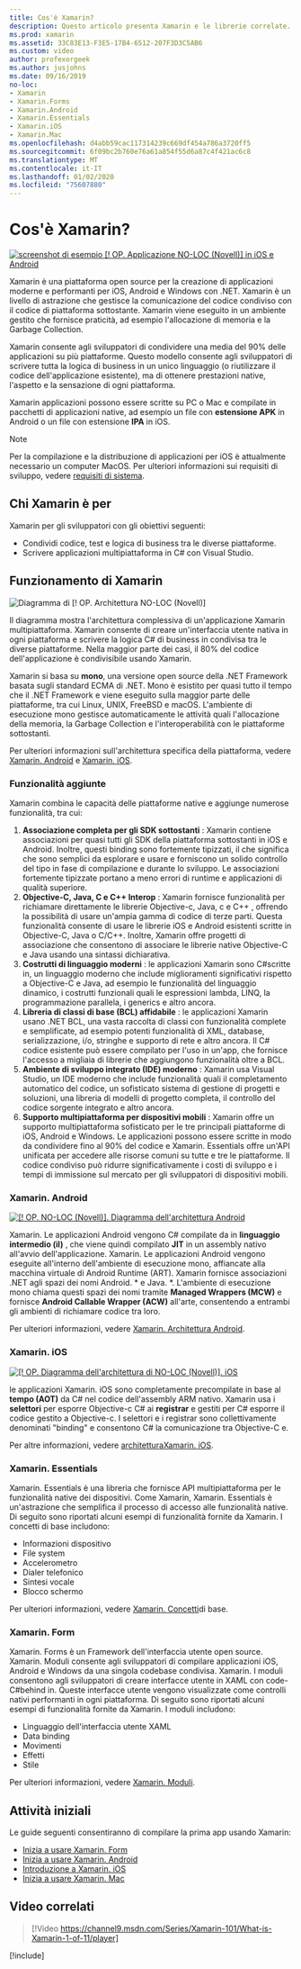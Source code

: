 ```yaml
---
title: Cos'è Xamarin?
description: Questo articolo presenta Xamarin e le librerie correlate.
ms.prod: xamarin
ms.assetid: 33C83E13-F3E5-17B4-6512-207F3D3C5AB6
ms.custom: video
author: profexorgeek
ms.author: jusjohns
ms.date: 09/16/2019
no-loc:
- Xamarin
- Xamarin.Forms
- Xamarin.Android
- Xamarin.Essentials
- Xamarin.iOS
- Xamarin.Mac
ms.openlocfilehash: d4abb59cac117314239c669df454a786a3720ff5
ms.sourcegitcommit: 6f09bc2b760e76a61a854f55d6a87c4f421ac6c8
ms.translationtype: MT
ms.contentlocale: it-IT
ms.lasthandoff: 01/02/2020
ms.locfileid: "75607880"
---
```

# <a name="what-is-opno-locxamarin"></a>Cos'è Xamarin?

[![screenshot di esempio [! OP. Applicazione NO-LOC (Novell)] in iOS e Android](what-is-xamarin-images/xamarin-app-cropped.png)](what-is-xamarin-images/xamarin-app.png#lightbox)

Xamarin è una piattaforma open source per la creazione di applicazioni moderne e performanti per iOS, Android e Windows con .NET. Xamarin è un livello di astrazione che gestisce la comunicazione del codice condiviso con il codice di piattaforma sottostante. Xamarin viene eseguito in un ambiente gestito che fornisce praticità, ad esempio l'allocazione di memoria e la Garbage Collection.

Xamarin consente agli sviluppatori di condividere una media del 90% delle applicazioni su più piattaforme. Questo modello consente agli sviluppatori di scrivere tutta la logica di business in un unico linguaggio (o riutilizzare il codice dell'applicazione esistente), ma di ottenere prestazioni native, l'aspetto e la sensazione di ogni piattaforma.

Xamarin applicazioni possono essere scritte su PC o Mac e compilate in pacchetti di applicazioni native, ad esempio un file con **estensione APK** in Android o un file con estensione **IPA** in iOS.

> [!NOTE]
> Per la compilazione e la distribuzione di applicazioni per iOS è attualmente necessario un computer MacOS. Per ulteriori informazioni sui requisiti di sviluppo, vedere [requisiti di sistema](~/cross-platform/get-started/requirements.md#macos-requirements).

## <a name="who-opno-locxamarin-is-for"></a>Chi Xamarin è per

Xamarin per gli sviluppatori con gli obiettivi seguenti:

- Condividi codice, test e logica di business tra le diverse piattaforme.
- Scrivere applicazioni multipiattaforma in C# con Visual Studio.

## <a name="how-opno-locxamarin-works"></a>Funzionamento di Xamarin

![Diagramma di [! OP. Architettura NO-LOC (Novell)]](what-is-xamarin-images/xamarin-architecture.png)

Il diagramma mostra l'architettura complessiva di un'applicazione Xamarin multipiattaforma. Xamarin consente di creare un'interfaccia utente nativa in ogni piattaforma e scrivere la logica C# di business in condivisa tra le diverse piattaforme. Nella maggior parte dei casi, il 80% del codice dell'applicazione è condivisibile usando Xamarin.

Xamarin si basa su **mono**, una versione open source della .NET Framework basata sugli standard ECMA di .NET. Mono è esistito per quasi tutto il tempo che il .NET Framework e viene eseguito sulla maggior parte delle piattaforme, tra cui Linux, UNIX, FreeBSD e macOS. L'ambiente di esecuzione mono gestisce automaticamente le attività quali l'allocazione della memoria, la Garbage Collection e l'interoperabilità con le piattaforme sottostanti.

Per ulteriori informazioni sull'architettura specifica della piattaforma, vedere [Xamarin. Android](#xamarinandroid) e [Xamarin. iOS](#xamarinios).

### <a name="added-features"></a>Funzionalità aggiunte

Xamarin combina le capacità delle piattaforme native e aggiunge numerose funzionalità, tra cui:

1. **Associazione completa per gli SDK sottostanti** : Xamarin contiene associazioni per quasi tutti gli SDK della piattaforma sottostanti in iOS e Android. Inoltre, questi binding sono fortemente tipizzati, il che significa che sono semplici da esplorare e usare e forniscono un solido controllo del tipo in fase di compilazione e durante lo sviluppo. Le associazioni fortemente tipizzate portano a meno errori di runtime e applicazioni di qualità superiore.
1. **Objective-C, Java, C e C++ Interop** : Xamarin fornisce funzionalità per richiamare direttamente le librerie Objective-c, Java, c e C++ , offrendo la possibilità di usare un'ampia gamma di codice di terze parti. Questa funzionalità consente di usare le librerie iOS e Android esistenti scritte in Objective-C, Java o C/C++. Inoltre, Xamarin offre progetti di associazione che consentono di associare le librerie native Objective-C e Java usando una sintassi dichiarativa.
1. **Costrutti di linguaggio moderni** : le applicazioni Xamarin sono C#scritte in, un linguaggio moderno che include miglioramenti significativi rispetto a Objective-C e Java, ad esempio le funzionalità del linguaggio dinamico, i costrutti funzionali quali le espressioni lambda, LINQ, la programmazione parallela, i generics e altro ancora.
1. **Libreria di classi di base (BCL) affidabile** : le applicazioni Xamarin usano .NET BCL, una vasta raccolta di classi con funzionalità complete e semplificate, ad esempio potenti funzionalità di XML, database, serializzazione, i/o, stringhe e supporto di rete e altro ancora. Il C# codice esistente può essere compilato per l'uso in un'app, che fornisce l'accesso a migliaia di librerie che aggiungono funzionalità oltre a BCL.
1. **Ambiente di sviluppo integrato (IDE) moderno** : Xamarin usa Visual Studio, un IDE moderno che include funzionalità quali il completamento automatico del codice, un sofisticato sistema di gestione di progetti e soluzioni, una libreria di modelli di progetto completa, il controllo del codice sorgente integrato e altro ancora.
1. **Supporto multipiattaforma per dispositivi mobili** : Xamarin offre un supporto multipiattaforma sofisticato per le tre principali piattaforme di iOS, Android e Windows. Le applicazioni possono essere scritte in modo da condividere fino al 90% del codice e Xamarin. Essentials offre un'API unificata per accedere alle risorse comuni su tutte e tre le piattaforme. Il codice condiviso può ridurre significativamente i costi di sviluppo e i tempi di immissione sul mercato per gli sviluppatori di dispositivi mobili.

### <a name="opno-locxamarinandroid"></a>Xamarin. Android

[![[! OP. NO-LOC (Novell)]. Diagramma dell'architettura Android](what-is-xamarin-images/android-architecture-cropped.png)](what-is-xamarin-images/android-architecture.png#lightbox)

Xamarin. Le applicazioni Android vengono C# compilate da in **linguaggio intermedio (il)** , che viene quindi compilato **JIT** in un assembly nativo all'avvio dell'applicazione. Xamarin. Le applicazioni Android vengono eseguite all'interno dell'ambiente di esecuzione mono, affiancate alla macchina virtuale di Android Runtime (ART). Xamarin fornisce associazioni .NET agli spazi dei nomi Android. * e Java. *. L'ambiente di esecuzione mono chiama questi spazi dei nomi tramite **Managed Wrappers (MCW)** e fornisce **Android Callable Wrapper (ACW)** all'arte, consentendo a entrambi gli ambienti di richiamare codice tra loro.

Per ulteriori informazioni, vedere [Xamarin. Architettura Android](~/android/internals/architecture.md).

### <a name="opno-locxamarinios"></a>Xamarin. iOS

[![[! OP. Diagramma dell'architettura di NO-LOC (Novell)]. iOS](what-is-xamarin-images/ios-architecture-cropped.png)](what-is-xamarin-images/ios-architecture.png#lightbox)

le applicazioni Xamarin. iOS sono completamente precompilate in base al **tempo (AOT)** da C# nel codice dell'assembly ARM nativo. Xamarin usa i **selettori** per esporre Objective-c C# ai **registrar** e gestiti per C# esporre il codice gestito a Objective-c. I selettori e i registrar sono collettivamente denominati "binding" e consentono C# la comunicazione tra Objective-C e.

Per altre informazioni, vedere [architetturaXamarin. iOS](~/ios/internals/architecture.md).

### <a name="opno-locxamarinessentials"></a>Xamarin. Essentials

Xamarin. Essentials è una libreria che fornisce API multipiattaforma per le funzionalità native dei dispositivi. Come Xamarin, Xamarin. Essentials è un'astrazione che semplifica il processo di accesso alle funzionalità native. Di seguito sono riportati alcuni esempi di funzionalità fornite da Xamarin. I concetti di base includono:

- Informazioni dispositivo
- File system
- Accelerometro
- Dialer telefonico
- Sintesi vocale
- Blocco schermo

Per ulteriori informazioni, vedere [Xamarin. Concetti](~/essentials/index.md)di base.

### <a name="opno-locxamarinforms"></a>Xamarin. Form

Xamarin. Forms è un Framework dell'interfaccia utente open source. Xamarin. Moduli consente agli sviluppatori di compilare applicazioni iOS, Android e Windows da una singola codebase condivisa. Xamarin. I moduli consentono agli sviluppatori di creare interfacce utente in XAML con code- C#behind in. Queste interfacce utente vengono visualizzate come controlli nativi performanti in ogni piattaforma. Di seguito sono riportati alcuni esempi di funzionalità fornite da Xamarin. I moduli includono:

- Linguaggio dell'interfaccia utente XAML
- Data binding
- Movimenti
- Effetti
- Stile

Per ulteriori informazioni, vedere [Xamarin. Moduli](~/xamarin-forms/index.yml).

## <a name="get-started"></a>Attività iniziali

Le guide seguenti consentiranno di compilare la prima app usando Xamarin:

- [Inizia a usare Xamarin. Form](~/xamarin-forms/index.yml)
- [Inizia a usare Xamarin. Android](~/android/index.yml)
- [Introduzione a Xamarin. iOS](~/ios/index.yml)
- [Inizia a usare Xamarin. Mac](~/mac/index.yml)

## <a name="related-video"></a>Video correlati

> [!Video https://channel9.msdn.com/Series/Xamarin-101/What-is-Xamarin-1-of-11/player]

[!include[](~/essentials/includes/xamarin-show-essentials.md)]
